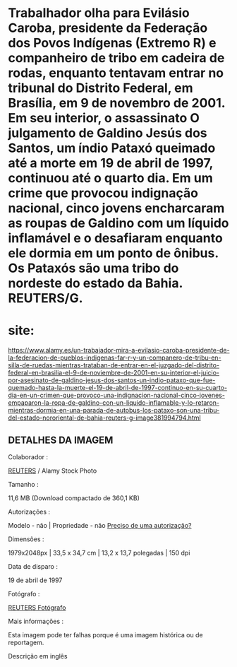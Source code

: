 # Trabalhador olha para Evilásio Caroba, presidente da Federação dos Povos Indígenas (Extremo R) e companheiro de tribo em cadeira de rodas, enquanto tentavam entrar no tribunal do Distrito Federal, em Brasília, em 9 de novembro de 2001. Em seu interior, o assassinato O julgamento de Galdino Jesús dos Santos, um índio Pataxó queimado até a morte em 19 de abril de 1997, continuou até o quarto dia. Em um crime que provocou indignação nacional, cinco jovens encharcaram as roupas de Galdino com um líquido inflamável e o desafiaram enquanto ele dormia em um ponto de ônibus. Os Pataxós são uma tribo do nordeste do estado da Bahia. REUTERS/G.



# site:

 https://www.alamy.es/un-trabajador-mira-a-evilasio-caroba-presidente-de-la-federacion-de-pueblos-indigenas-far-r-y-un-companero-de-tribu-en-silla-de-ruedas-mientras-trataban-de-entrar-en-el-juzgado-del-distrito-federal-en-brasilia-el-9-de-noviembre-de-2001-en-su-interior-el-juicio-por-asesinato-de-galdino-jesus-dos-santos-un-indio-pataxo-que-fue-quemado-hasta-la-muerte-el-19-de-abril-de-1997-continuo-en-su-cuarto-dia-en-un-crimen-que-provoco-una-indignacion-nacional-cinco-jovenes-empaparon-la-ropa-de-galdino-con-un-liquido-inflamable-y-lo-retaron-mientras-dormia-en-una-parada-de-autobus-los-pataxo-son-una-tribu-del-estado-nororiental-de-bahia-reuters-g-image381994794.html

## DETALHES DA IMAGEM

Colaborador :

[REUTERS](https://www.alamy.es/search/imageresults.aspx?cid=FTPYQLA93JH396SCAUER2MUB3WH5CZBCX4MM8D8SQUBNT7CPAXV2DRGQHPR56JBD&name=REUTERS&st=12&mode=0&comp=1) / Alamy Stock Photo

Tamanho :

11,6 MB (Download compactado de 360,1 KB)



Autorizações :

Modelo - não | Propriedade - não [Preciso de uma autorização?](https://www.alamy.es/help/what-is-model-release-property-release.aspx)

Dimensões :

1979x2048px | 33,5 x 34,7 cm | 13,2 x 13,7 polegadas | 150 dpi

Data de disparo :

19 de abril de 1997

Fotógrafo :

[REUTERS Fotógrafo](https://www.alamy.es/search/imageresults.aspx?pseudoid={11FB5FA5-91DA-432B-875A-E22FE7333394}&name=REUTERS%2bPHOTOGRAPHER&st=11&mode=0&comp=1)

Mais informações :

Esta imagem pode ter falhas porque é uma imagem histórica ou de reportagem.

Descrição em inglês